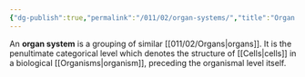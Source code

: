 ```yaml
---
{"dg-publish":true,"permalink":"/011/02/organ-systems/","title":"Organ Systems","tags":["BIOL422"],"noteIcon":"1","created":"2024-09-26T13:45:04.108-07:00","updated":"2024-09-26T15:22:03.584-07:00"}
---
```


An **organ system** is a grouping of similar [[011/02/Organs\|organs]]. It is the penultimate categorical level which denotes the structure of [[Cells\|cells]] in a biological [[Organisms\|organism]], preceding the organismal level itself.